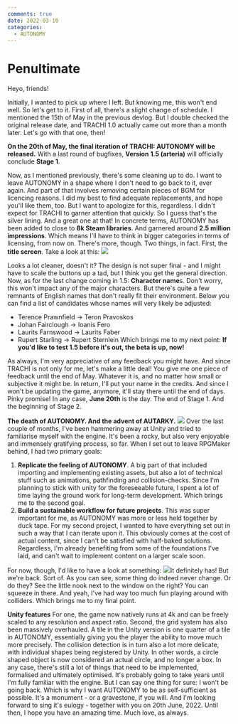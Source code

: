 ```yaml
---
comments: true
date: 2022-03-10
categories:
  - AUTONOMY
---
```


# Penultimate

Heyo, friends!

Initially, I wanted to pick up where I left.
But knowing me, this won't end well.
So let's get to it.
First of all, there's a slight change of schedule. I mentioned the 15th of May in the previous devlog. But I double checked the original release date, and TRACHI 1.0 actually came out more than a month later. Let's go with that one, then!

**On the 20th of May, the final iteration of TRACHI: AUTONOMY will be released.**
With a last round of bugfixes, **Version** **1.5 (arteria)** will officially conclude **Stage 1**.

Now, as I mentioned previously, there's some cleaning up to do. I want to leave AUTONOMY in a shape where I don't need to go back to it, ever again. And part of that involves removing certain pieces of BGM for licencing reasons. I did my best to find adequate replacements, and hope you'll like them, too. But I want to apologize for this, regardless. I didn't expect for TRACHI to garner attention that quickly. So I guess that's the silver lining. And a great one at that!
In concrete terms, AUTONOMY has been added to close to **8k Steam libraries**. And garnered around **2.5 million impressions**. Which means I'll have to think in bigger categories in terms of licensing, from now on.
There's more, though. Two things, in fact.
First, the **title screen**. Take a look at this:
![](https://img.itch.zone/aW1nLzgyODg4OTcucG5n/original/5mB8Rw.png)

<!-- more -->
Looks a lot cleaner, doesn't it? The design is not super final - and I might have to scale the buttons up a tad, but I think you get the general direction.
Now, as for the last change coming in 1.5: **Character name**s. 
Don't worry, this won't impact any of the major characters. But there's quite a few remnants of English names that don't really fit their environment. Below you can find a list of candidates whose names will very likely be adjusted:
  - Terence Prawnfield -> Teron Pravoskos
  - Johan Fairclough -> Ioanis Fero
  - Laurits Farnswood -> Laurits Faber
  - Rupert Starling -> Rupert Sternlein
Which brings me to my next point: **If you'd like to test 1.5 before it's out, the beta is up, now!**

As always, I'm very appreciative of any feedback you might have.
And since TRACHI is not only for me, let's make a little deal!
You give me one piece of feedback until the end of May. Whatever it is, and no matter how small or subjective it might be.
In return, I'll put your name in the credits. And since I won't be updating the game, anymore, it'll stay there until the end of days.
Pinky promise!
In any case, **June 20th** is the day.
The end of Stage 1. And the beginning of Stage 2.

**The death of AUTONOMY. And the advent of AUTARKY.**
![](https://img.itch.zone/aW1nLzgyODg4NjEucG5n/original/RPdB1R.png)
Over the last couple of months, I've been hammering away at Unity and tried to familiarise myself with the engine. It's been a rocky, but also very enjoyable and immensely gratifying process, so far.
When I set out to leave RPGMaker behind, I had two primary goals:
1) **Replicate the feeling of AUTONOMY**. A big part of that included importing and implementing existing assets, but also a lot of technical stuff such as animations, pathfinding and collision-checks. Since I'm planning to stick with unity for the foreseeable future, I spent a lot of time laying the ground work for long-term development. Which brings me to the second goal.
2) **Build a sustainable workflow for future projects**. This was super important for me, as AUTONOMY was more or less held together by duck tape. For my second project, I wanted to have everything set out in such a way that I can iterate upon it. This obviously comes at the cost of actual content, since I can't be satisfied with half-baked solutions. Regardless, I'm already benefiting from some of the foundations I've laid, and can't wait to implement content on a larger scale soon. 

For now, though, I'd like to have a look at something:
![](https://img.itch.zone/aW1nLzgyODk0ODQucG5n/original/7ZXkDv.png)It definitely has! But we're back. Sort of.
As you can see, some thing do indeed never change. Or do they?
See the little nook next to the window on the right? You can squeeze in there. And yeah, I've had way too much fun playing around with colliders. Which brings me to my final point.

**Unity features**
For one, the game now natively runs at 4k and can be freely scaled to any resolution and aspect ratio. Second, the grid system has also been massively overhauled. A tile in the Unity version is one quarter of a tile in AUTONOMY, essentially giving you the player the ability to move much more precisely. The collision detection is in turn also a lot more delicate, with individual shapes being registered by Unity. In other words, a circle shaped object is now considered an actual circle, and no longer a box.
In any case, there's still a lot of things that need to be implemented, formalised and ultimately optimised. It's probably going to take years until I'm fully familiar with the engine. But I can say one thing for sure: I won't be going back. Which is why I want AUTONOMY to be as self-sufficient as possible.
It's a monument - or a gravestone, if you will.
And I'm looking forward to sing it's eulogy - together with you on 20th June, 2022.
Until then, I hope you have an amazing time.
Much love, as always.
